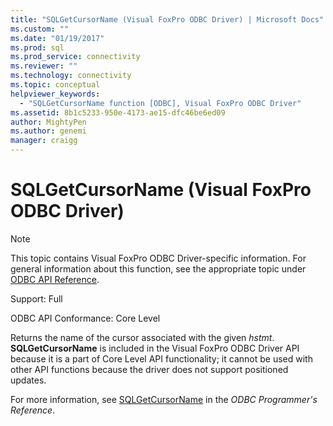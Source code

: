 ```yaml
---
title: "SQLGetCursorName (Visual FoxPro ODBC Driver) | Microsoft Docs"
ms.custom: ""
ms.date: "01/19/2017"
ms.prod: sql
ms.prod_service: connectivity
ms.reviewer: ""
ms.technology: connectivity
ms.topic: conceptual
helpviewer_keywords: 
  - "SQLGetCursorName function [ODBC], Visual FoxPro ODBC Driver"
ms.assetid: 8b1c5233-950e-4173-ae15-dfc46be6ed09
author: MightyPen
ms.author: genemi
manager: craigg
---
```

# SQLGetCursorName (Visual FoxPro ODBC Driver)
> [!NOTE]  
>  This topic contains Visual FoxPro ODBC Driver-specific information. For general information about this function, see the appropriate topic under [ODBC API Reference](../../odbc/reference/syntax/odbc-api-reference.md).  
  
 Support: Full  
  
 ODBC API Conformance: Core Level  
  
 Returns the name of the cursor associated with the given *hstmt*. **SQLGetCursorName** is included in the Visual FoxPro ODBC Driver API because it is a part of Core Level API functionality; it cannot be used with other API functions because the driver does not support positioned updates.  
  
 For more information, see [SQLGetCursorName](../../odbc/reference/syntax/sqlgetcursorname-function.md) in the *ODBC Programmer's Reference*.
